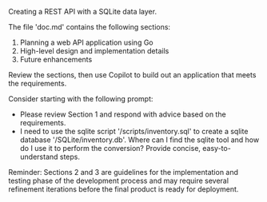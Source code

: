 Creating a REST API with a SQLite data layer.

The file 'doc.md' contains the following sections:
1. Planning a web API application using Go
2. High-level design and implementation details
3. Future enhancements

Review the sections, then use Copilot to build out an application that meets the requirements.

Consider starting with the following prompt:
- Please review Section 1 and respond with advice based on the requirements.
- I need to use the sqlite script  '/scripts/inventory.sql' to create a sqlite database '/SQLite/inventory.db'. Where can I find the sqlite tool and how do I use it to perform the conversion? Provide concise, easy-to-understand steps.


Reminder: Sections 2 and 3 are guidelines for the implementation and testing phase of the development process and may require several refinement iterations before the final product is ready for deployment.